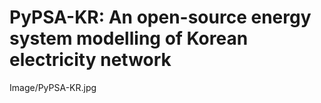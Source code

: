 # PyPSA-KR: An open-source energy system modelling of Korean electricity network



Image/PyPSA-KR.jpg





